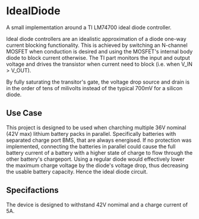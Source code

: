 # IdealDiode

A small implementation around a TI LM74700 ideal diode controller.

Ideal diode controllers are an idealistic approximation of a diode one-way current blocking functionality. This is achieved by switching an N-channel MOSFET when conduction is desired and using the MOSFET's internal body diode to block current otherwise. The TI part monitors the input and output voltage and drives the transistor when current need to block (i.e. when V_IN > V_OUT).

By fully saturating the transitor's gate, the voltage drop source and drain is in the order of tens of milivolts instead of the typical 700mV for a silicon diode.

## Use Case

This project is designed to be used when charching multiple 36V nominal (42V max) lithium battery packs in parallel. Specifically batteries with separated charge port BMS, that are always energised. If no protection was implemented, connecting the batteries in parallel could cause the full battery current of a battery with a higher state of charge to flow through the other battery's chargeport. Using a regular diode would effectively lower the maximum charge voltage by the diode's voltage drop, thus decreasing the usable battery capacity. Hence the ideal diode circuit.

## Specifactions

The device is designed to withstand 42V nomimal and a charge current of 5A.